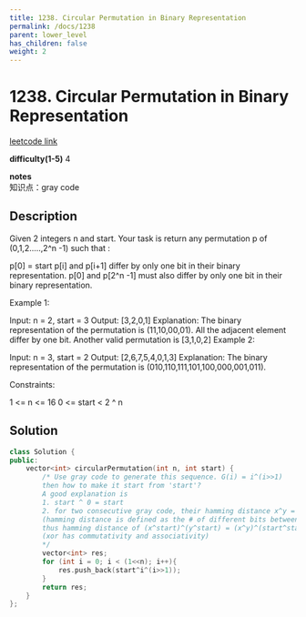 ```yaml
---
title: 1238. Circular Permutation in Binary Representation
permalink: /docs/1238
parent: lower_level
has_children: false
weight: 2
---
```

# 1238. Circular Permutation in Binary Representation
[leetcode link](https://leetcode.com/problems/circular-permutation-in-binary-representation/)

**difficulty(1-5)** 
4

**notes**   
知识点：gray code

## Description

Given 2 integers n and start. Your task is return any permutation p of (0,1,2.....,2^n -1) such that :

p[0] = start
p[i] and p[i+1] differ by only one bit in their binary representation.
p[0] and p[2^n -1] must also differ by only one bit in their binary representation.
 

Example 1:

Input: n = 2, start = 3
Output: [3,2,0,1]
Explanation: The binary representation of the permutation is (11,10,00,01). 
All the adjacent element differ by one bit. Another valid permutation is [3,1,0,2]
Example 2:

Input: n = 3, start = 2
Output: [2,6,7,5,4,0,1,3]
Explanation: The binary representation of the permutation is (010,110,111,101,100,000,001,011).
 

Constraints:

1 <= n <= 16
0 <= start < 2 ^ n

## Solution
```c++
class Solution {
public:
    vector<int> circularPermutation(int n, int start) {
        /* Use gray code to generate this sequence. G(i) = i^(i>>1)
        then how to make it start from 'start'? 
        A good explanation is 
        1. start ^ 0 = start
        2. for two consecutive gray code, their hamming distance x^y = 1 
        (hamming distance is defined as the # of different bits between two binary number)
        thus hamming distance of (x^start)^(y^start) = (x^y)^(start^start) = 1
        (xor has commutativity and associativity)
        */
        vector<int> res;
        for (int i = 0; i < (1<<n); i++){
            res.push_back(start^i^(i>>1));
        }
        return res;
    }
};
```

<!-- 
Default label
{: .label }

Blue label
{: .label .label-blue }

Stable
{: .label .label-green }

New release
{: .label .label-purple }

Coming soon
{: .label .label-yellow }

Deprecated
{: .label .label-red } -->
